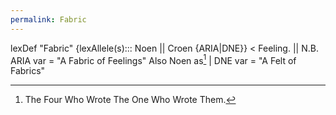```yaml
---
permalink: Fabric
---
```

lexDef "Fabric" {lexAllele(s)::: Noen || Croen {ARIA|DNE}} < Feeling. || N.B. ARIA var = "A Fabric of Feelings" Also Noen as[^nuc] | DNE var = "A Felt of Fabrics"

[^nuc]: The Four Who Wrote The One Who Wrote Them.